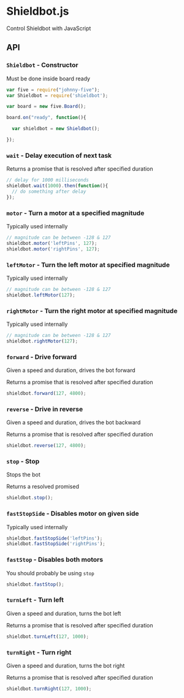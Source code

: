 # Shieldbot.js

Control Shieldbot with JavaScript

## API

### `Shieldbot` - Constructor

Must be done inside board ready

```js
var five = require("johnny-five");
var Shieldbot = require('shieldbot');

var board = new five.Board();

board.on("ready", function(){

  var shieldbot = new Shieldbot();

});
```

### `wait` - Delay execution of next task

Returns a promise that is resolved after specified duration

```js
// delay for 1000 milliseconds
shieldbot.wait(1000).then(function(){
  // do something after delay
});
```

### `motor` - Turn a motor at a specified magnitude

Typically used internally

```js
// magnitude can be between -128 & 127
shieldbot.motor('leftPins', 127);
shieldbot.motor('rightPins', 127);
```

### `leftMotor` - Turn the left motor at specified magnitude

Typically used internally

```js
// magnitude can be between -128 & 127
shieldbot.leftMotor(127);
```

### `rightMotor` - Turn the right motor at specified magnitude

Typically used internally

```js
// magnitude can be between -128 & 127
shieldbot.rightMotor(127);
```

### `forward` - Drive forward

Given a speed and duration, drives the bot forward

Returns a promise that is resolved after specified duration

```js
shieldbot.forward(127, 4800);
```

### `reverse` - Drive in reverse

Given a speed and duration, drives the bot backward

Returns a promise that is resolved after specified duration

```js
shieldbot.reverse(127, 4800);
```

### `stop` - Stop

Stops the bot

Returns a resolved promised

```js
shieldbot.stop();
```

### `fastStopSide` - Disables motor on given side

Typically used internally

```js
shieldbot.fastStopSide('leftPins');
shieldbot.fastStopSide('rightPins');
```

### `fastStop` - Disables both motors

You should probably be using `stop`

```js
shieldbot.fastStop();
```

### `turnLeft` - Turn left

Given a speed and duration, turns the bot left

Returns a promise that is resolved after specified duration

```js
shieldbot.turnLeft(127, 1000);
```

### `turnRight` - Turn right

Given a speed and duration, turns the bot right

Returns a promise that is resolved after specified duration

```js
shieldbot.turnRight(127, 1000);
```
